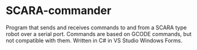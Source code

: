 # SCARA-commander

Program that sends and receives commands to and from a SCARA type robot over a serial port. Commands are based on GCODE commands, but not compatible with them. Written in C# in VS Studio Windows Forms.
